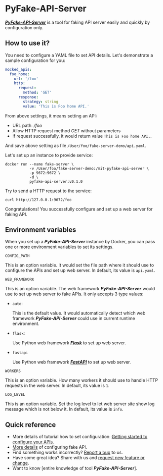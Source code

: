# PyFake-API-Server

[**_PyFake-API-Server_**](https://github.com/Chisanan232/PyFake-API-Server) is a tool for faking API server easily and quickly by configuration only.

[**_PyFake-API-Server**]: https://github.com/Chisanan232/PyFake-API-Server/tree/master

## How to use it?

You need to configure a YAML file to set API details. Let's demonstrate a sample configuration for you:

```yaml
mocked_apis:
  foo_home:
    url: '/foo'
    http:
      request:
        method: 'GET'
      response:
        strategy: string
        value: 'This is Foo home API.'
```

From above settings, it means setting an API:

* URL path: _/foo_
* Allow HTTP request method _GET_ without parameters
* If request successfully, it would return value ``This is Foo home API.``.

And save above setting as file ``/User/foo/fake-server-demo/api.yaml``.

Let's set up an instance to provide service:

```console
docker run --name fake-server \
           -v /User/foo/fake-server-demo:/mit-pyfake-api-server \
           -p 9672:9672 \
           -d \
           pyfake-api-server:v0.1.0
```

Try to send a HTTP request to the service:

```console
curl http://127.0.0.1:9672/foo
```

Congratulations! You successfully configure and set up a web server for faking API.

## Environment variables

When you set up a **_PyFake-API-Server_** instance by Docker, you can pass one or more environment variables to set its settings.

`CONFIG_PATH`

This is an option variable. It would set the file path where it should use to configure the APIs and set up web server.
In default, its value is ``api.yaml``.

`WEB_FRAMEWORK`

This is an option variable. The web framework **_PyFake-API-Server_** would use to set up web server to fake APIs. It only accepts
3 type values:

* ``auto``:

    This is the default value. It would automatically detect which web framework **_PyFake-API-Server_** could use in current
    runtime environment.

* ``flask``:

    Use Python web framework [**_Flask_**] to set up web server.

* ``fastapi``

    Use Python web framework [**_FastAPI_**] to set up web server.

[**_Flask_**]: https://flask.palletsprojects.com/en/2.3.x/
[**_FastAPI_**]: https://fastapi.tiangolo.com

`WORKERS`

This is an option variable. How many workers it should use to handle HTTP requests in the web server. In default, its value
is ``1``.

`LOG_LEVEL`

This is an option variable. Set the log level to let web server site show log message which is not below it. In default,
its value is ``info``.

## Quick reference

* More details of tutorial how to set configuration: [Getting started to configure your APIs].
* [More details] of configuring fake API.
* Find something works incorrectly? [Report a bug] to us.
* Have some great idea? Share with us and [request new feature or change].
* Want to know [entire knowledge of tool **_PyFake-API-Server_**].

[Getting started to configure your APIs]: https://chisanan232.github.io/PyFake-API-Server/stable/getting-started/configure-your-api/
[More details]: https://chisanan232.github.io/PyFake-API-Server/stable/configure-references/mocked-apis/
[Report a bug]: https://github.com/Chisanan232/PyFake-API-Server/issues/new?assignees=&labels=&projects=&template=reporting-a-bug.yaml
[request new feature or change]: https://github.com/Chisanan232/PyFake-API-Server/issues/new?assignees=&labels=&projects=&template=request-a-feature-or-change.yaml
[entire knowledge of tool **_PyFake-API-Server**]: https://chisanan232.github.io/PyFake-API-Server/stable/
